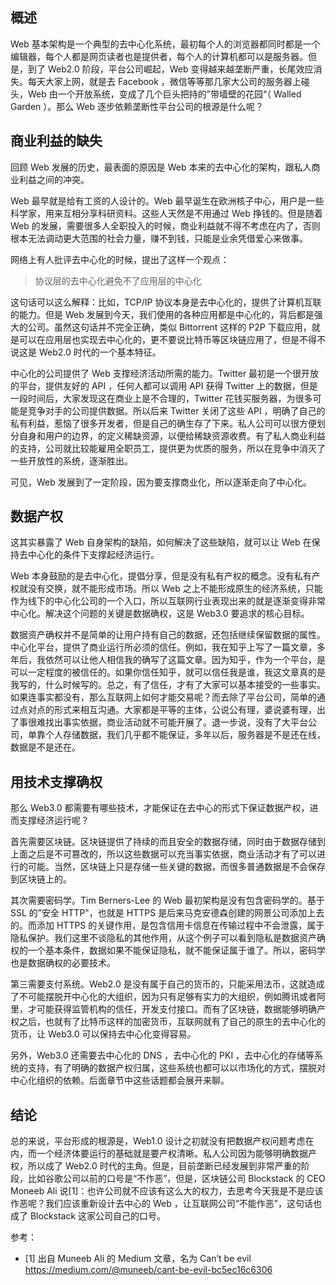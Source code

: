 ## 概述

Web 基本架构是一个典型的去中心化系统，最初每个人的浏览器都同时都是一个编辑器，每个人都是网页读者也是提供者，每个人的计算机都可以是服务器。但是，到了 Web2.0 阶段，平台公司崛起，Web 变得越来越垄断严重，长尾效应消失。每天大家上网，就是去 Facebook ，微信等等那几家大公司的服务器上碰头，Web 由一个开放系统，变成了几个巨头把持的”带墙壁的花园“（ Walled Garden ）。那么 Web 逐步依赖垄断性平台公司的根源是什么呢？

## 商业利益的缺失

回顾 Web 发展的历史，最表面的原因是 Web 本来的去中心化的架构，跟私人商业利益之间的冲突。

Web 最早就是给有工资的人设计的。Web 最早诞生在欧洲核子中心，用户是一些科学家，用来互相分享科研资料。这些人天然是不用通过 Web 挣钱的。但是随着 Web 的发展，需要很多人全职投入的时候，商业利益就不得不考虑在内了，否则根本无法调动更大范围的社会力量，赚不到钱，只能是业余凭借爱心来做事。

网络上有人批评去中心化的时候，提出了这样一个观点：

> 协议层的去中心化避免不了应用层的中心化

这句话可以这么解释：比如，TCP/IP 协议本身是去中心化的，提供了计算机互联的能力。但是 Web 发展到今天，我们使用的各种应用都是中心化的，背后都是强大的公司。虽然这句话并不完全正确，类似 Bittorrent 这样的 P2P 下载应用，就是可以在应用层也实现去中心化的，更不要说比特币等区块链应用了，但是不得不说这是 Web2.0 时代的一个基本特征。

中心化的公司提供了 Web 支撑经济活动所需的能力。Twitter 最初是一个很开放的平台，提供友好的 API ，任何人都可以调用 API 获得 Twitter 上的数据，但是一段时间后，大家发现这在商业上是不合理的，Twitter 花钱买服务器，为很多可能是竞争对手的公司提供数据。所以后来 Twitter 关闭了这些 API ，明确了自己的私有利益，惹恼了很多开发者，但是自己的确生存了下来。私人公司可以很方便划分自身和用户的边界，的定义稀缺资源，以便给稀缺资源收费。有了私人商业利益的支持，公司就比较能雇用全职员工，提供更为优质的服务，所以在竞争中消灭了一些开放性的系统，逐渐胜出。

可见，Web 发展到了一定阶段，因为要支撑商业化，所以逐渐走向了中心化。

## 数据产权

这其实暴露了 Web 自身架构的缺陷，如何解决了这些缺陷，就可以让 Web 在保持去中心化的条件下支撑起经济运行。

Web 本身鼓励的是去中心化，提倡分享，但是没有私有产权的概念。没有私有产权就没有交换，就不能形成市场。所以 Web 之上不能形成原生的经济系统，只能作为线下的中心化公司的一个入口，所以互联网行业表现出来的就是逐渐变得非常中心化。解决这个问题的关键是数据确权，这是 Web3.0 要追求的核心目标。

数据资产确权并不是简单的让用户持有自己的数据，还包括继续保留数据的属性。中心化平台，提供了商业运行所必须的信任。例如，我在知乎上写了一篇文章，多年后，我依然可以让他人相信我的确写了这篇文章。因为知乎，作为一个平台，是可以一定程度的被信任的。如果你信任知乎，就可以信任我是谁，我这文章真的是我写的，什么时候写的。总之，有了信任，才有了大家可以基本接受的一些事实。如果连事实都没有，那么互联网上如何才能交易呢？而去除了平台公司，简单的通过点对点的形式来相互沟通。大家都是平等的主体，公说公有理，婆说婆有理，出了事很难找出事实依据，商业活动就不可能开展了。退一步说，没有了大平台公司，单靠个人存储数据，我们几乎都不能保证，多年以后，服务器是不是还在线，数据是不是还在。

## 用技术支撑确权

那么 Web3.0 都需要有哪些技术，才能保证在去中心的形式下保证数据产权，进而支撑经济运行呢？

首先需要区块链。区块链提供了持续的而且安全的数据存储，同时由于数据存储到上面之后是不可篡改的，所以这些数据可以充当事实依据，商业活动才有了可以进行的可能。当然，区块链上只是存储一些关键的数据，而很多普通数据是不会保存到区块链上的。

其次需要密码学。Tim Berners-Lee 的 Web 最初架构是没有包含密码学的。基于 SSL 的”安全 HTTP"，也就是 HTTPS 是后来马克安德森创建的网景公司添加上去的。而添加 HTTPS 的关键作用，是包含信用卡信息在传输过程中不会泄露，属于隐私保护。我们这里不谈隐私的其他作用，从这个例子可以看到隐私是数据资产确权的一个基本条件，数据如果不能保证隐私，就不能保证属于谁了。所以，密码学也是数据确权的必要技术。

第三需要支付系统。Web2.0 是没有属于自己的货币的，只能采用法币，这就造成了不可能摆脱开中心化的大组织，因为只有足够有实力的大组织，例如腾讯或者阿里，才可能获得监管机构的信任，开发支付接口。而有了区块链，数据能够明确产权之后，也就有了比特币这样的加密货币，互联网就有了自己的原生的去中心化的货币，让 Web3.0 可以保持去中心化变得容易。

另外，Web3.0 还需要去中心化的 DNS ，去中心化的 PKI ，去中心化的存储等系统的支持，有了明确的数据产权归属，这些系统也都可以以市场化的方式，摆脱对中心化组织的依赖。后面章节中这些话题都会展开来聊。

## 结论

总的来说，平台形成的根源是，Web1.0 设计之初就没有把数据产权问题考虑在内，而一个经济体要运行的基础就是要产权清晰。私人公司因为能够明确数据产权，所以成了 Web2.0 时代的主角。但是，目前垄断已经发展到非常严重的阶段，比如谷歌公司以前的口号是“不作恶”，但是，区块链公司 Blockstack 的 CEO Moneeb Ali 说[1]：也许公司就不应该有这么大的权力，去思考今天我是不是应该作恶呢？我们应该重新设计去中心的 Web ，让互联网公司“不能作恶”，这句话也成了 Blockstack 这家公司自己的口号。

参考：

- [1] 出自 Muneeb Ali 的 Medium 文章，名为 Can’t be evil https://medium.com/@muneeb/cant-be-evil-bc5ec16c6306
